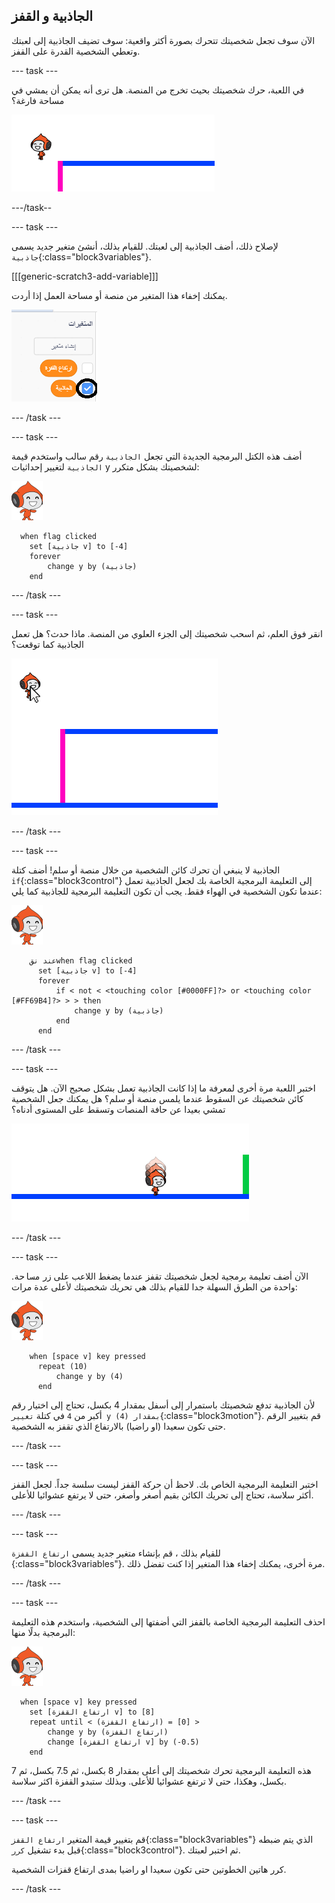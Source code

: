 ## الجاذبية و القفز

الآن سوف تجعل شخصيتك تتحرك بصورة أكثر واقعية: سوف تضيف الجاذبية إلى لعبتك وتعطي الشخصية القدرة على القفز.

--- task ---

في اللعبة، حرك شخصيتك بحيث تخرج من المنصة. هل ترى أنه يمكن أن يمشي في مساحة فارغة؟

![لقطة الشاشة](images/dodge-no-gravity.png)

---/task--

--- task ---

لإصلاح ذلك، أضف الجاذبية إلى لعبتك. للقيام بذلك، أنشئ متغير جديد يسمى `جاذبية`{:class="block3variables"}.

[[[generic-scratch3-add-variable]]]

يمكنك إخفاء هذا المتغير من منصة أو مساحة العمل إذا أردت.

![لقطة الشاشة](images/dodge-gravity-annotated.png)

--- /task ---

--- task ---

أضف هذه الكتل البرمجية الجديدة التي تجعل `الجاذبية` رقم سالب واستخدم قيمة `الجاذبية` لتغيير إحداثيات y لشخصيتك بشكل متكرر:

![كائن المشي بيكو](images/pico_walking_sprite.png)

```blocks3
  when flag clicked
	set [جاذبية v] to [-4]
	forever
		change y by (جاذبية)
	end
```

--- /task ---

--- task ---

انقر فوق العلم، ثم اسحب شخصيتك إلى الجزء العلوي من المنصة. ماذا حدث؟ هل تعمل الجاذبية كما توقعت؟

![لقطة الشاشة](images/dodge-gravity-drag.png)

--- /task ---

--- task ---

الجاذبية لا ينبغي أن تحرك كائن الشخصية من خلال منصة أو سلم! أضف كتلة `if`{:class="block3control"} إلى التعليمة البرمجية الخاصة بك لجعل الجاذبية تعمل عندما تكون الشخصية في الهواء فقط. يجب أن تكون التعليمة البرمجية للجاذبية كما يلي:

![كائن المشي بيكو](images/pico_walking_sprite.png)

```blocks3
    عند نقwhen flag clicked
	  set [جاذبية v] to [-4]
	  forever
		  if < not < <touching color [#0000FF]?> or <touching color [#FF69B4]?> > > then
			  change y by (جاذبية)
		  end
	  end
```

--- /task ---

--- task ---

اختبر اللعبة مرة أخرى لمعرفة ما إذا كانت الجاذبية تعمل بشكل صحيح الآن. هل يتوقف كائن شخصيتك عن السقوط عندما يلمس منصة أو سلم؟ هل يمكنك جعل الشخصية تمشي بعيدا عن حافة المنصات وتسقط على المستوى أدناه؟

![لقطة الشاشة](images/dodge-gravity-test.png)

--- /task ---

--- task ---

الآن أضف تعليمة برمجية لجعل شخصيتك تقفز عندما يضغط اللاعب على زر <kbd>مساحة</kbd>. واحدة من الطرق السهلة جدا للقيام بذلك هي تحريك شخصيتك لأعلى عدة مرات:

![كائن المشي بيكو](images/pico_walking_sprite.png)

```blocks3
    when [space v] key pressed
	  repeat (10)
		  change y by (4)
	  end
```

لأن الجاذبية تدفع شخصيتك باستمرار إلى أسفل بمقدار 4 بكسل، تحتاج إلى اختيار رقم أكبر من `4` في كتلة `تغيير y بمقدار (4)`{:class="block3motion"}. قم بتغيير الرقم حتى تكون سعيدا (او راضيا) بالارتفاع الذي تقفز به الشخصية.

--- /task ---

--- task ---

اختبر التعليمة البرمجية الخاص بك. لاحظ أن حركة القفز ليست سلسة جداً. لجعل القفز أكثر سلاسة، تحتاج إلى تحريك الكائن بقيم أصغر وأصغر، حتى لا يرتفع عشوائيا للأعلى.

--- /task ---

--- task ---

للقيام بذلك ، قم بإنشاء متغير جديد يسمى `ارتفاع القفزة `{:class="block3variables"}. مرة أخرى، يمكنك إخفاء هذا المتغير إذا كنت تفضل ذلك.

--- /task ---

--- task ---

احذف التعليمة البرمجية الخاصة بالقفز التي أضفتها إلى الشخصية، واستخدم هذه التعليمة البرمجية بدلًا منها:

![كائن المشي بيكو](images/pico_walking_sprite.png)

```blocks3
  when [space v] key pressed
	set [ارتفاع القفزة v] to [8]
	repeat until < (ارتفاع القفزة) = [0] >
		change y by (ارتفاع القفزة)
		change [ارتفاع القفزة v] by (-0.5)
	end
```

هذه التعليمة البرمجية تحرك شخصيتك إلى أعلى بمقدار 8 بكسل، ثم 7.5 بكسل، ثم 7 بكسل، وهكذا، حتى لا ترتفع عشوائيا للأعلى. وبذلك ستبدو القفزة اكثر سلاسة.

--- /task ---

--- task ---

قم بتغيير قيمة المتغير `ارتفاع القفز`{:class="block3variables"} الذي يتم ضبطه قبل بدء تشغيل `كرر`{:class="block3control"}. ثم اختبر لعبتك.

كرر هاتين الخطوتين حتى تكون سعيدا او راضيا بمدى ارتفاع قفزات الشخصية.

--- /task ---